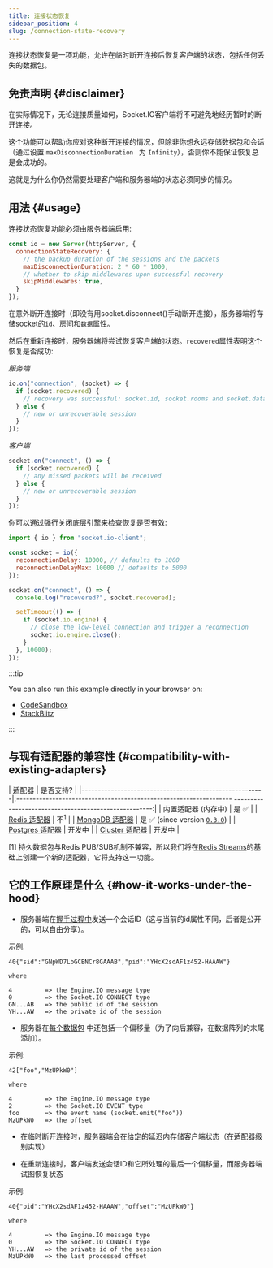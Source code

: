 ```yaml
---
title: 连接状态恢复
sidebar_position: 4
slug: /connection-state-recovery
---
```


连接状态恢复是一项功能，允许在临时断开连接后恢复客户端的状态，包括任何丢失的数据包。

## 免责声明 {#disclaimer}

在实际情况下，无论连接质量如何，Socket.IO客户端将不可避免地经历暂时的断开连接。

这个功能可以帮助你应对这种断开连接的情况，但除非你想永远存储数据包和会话（通过设置 `maxDisconnectionDuration ` 为 `Infinity`），否则你不能保证恢复总是会成功的。

这就是为什么你仍然需要处理客户端和服务器端的状态必须同步的情况。

## 用法 {#usage}

连接状态恢复功能必须由服务器端启用:

```js
const io = new Server(httpServer, {
  connectionStateRecovery: {
    // the backup duration of the sessions and the packets
    maxDisconnectionDuration: 2 * 60 * 1000,
    // whether to skip middlewares upon successful recovery
    skipMiddlewares: true,
  }
});
```

在意外断开连接时（即没有用socket.disconnect()手动断开连接），服务器端将存储socket的`id`、房间和`数据`属性。

然后在重新连接时，服务器端将尝试恢复客户端的状态。`recovered`属性表明这个恢复是否成功:

*服务端*

```js
io.on("connection", (socket) => {
  if (socket.recovered) {
    // recovery was successful: socket.id, socket.rooms and socket.data were restored
  } else {
    // new or unrecoverable session
  }
});
```

*客户端*

```js
socket.on("connect", () => {
  if (socket.recovered) {
    // any missed packets will be received
  } else {
    // new or unrecoverable session
  }
});
```

你可以通过强行关闭底层引擎来检查恢复是否有效:

```js
import { io } from "socket.io-client";

const socket = io({
  reconnectionDelay: 10000, // defaults to 1000
  reconnectionDelayMax: 10000 // defaults to 5000
});

socket.on("connect", () => {
  console.log("recovered?", socket.recovered);

  setTimeout(() => {
    if (socket.io.engine) {
      // close the low-level connection and trigger a reconnection
      socket.io.engine.close();
    }
  }, 10000);
});
```

:::tip

You can also run this example directly in your browser on:

- [CodeSandbox](https://codesandbox.io/p/sandbox/github/socketio/socket.io/tree/main/examples/connection-state-recovery-example/esm?file=index.js)
- [StackBlitz](https://stackblitz.com/github/socketio/socket.io/tree/main/examples/connection-state-recovery-example/esm?file=index.js)

:::

## 与现有适配器的兼容性 {#compatibility-with-existing-adapters}

| 适配器                                                  |                                                         是否支持?                                                         |
|--------------------------------------------------------|:------------------------------------------------------------------ -----------------------------------------------------:|
| 内置适配器 (内存中)                                       |                                                  是  :white_check_mark:                                                  |
| [Redis 适配器](../05-Adapters/adapter-redis.md)         |                                                      不<sup>1</sup>                                                      |
| [MongoDB 适配器](../05-Adapters/adapter-mongo.md)       | 是 :white_check_mark: (since version [`0.3.0`](https://github.com/socketio/socket.io-mongo-adapter/releases/tag/0.3.0)) |
| [Postgres 适配器](../05-Adapters/adapter-postgres.md)   |                                                           开发中                                                            |
| [Cluster 适配器](../05-Adapters/adapter-cluster.md)     |                                                           开发中                                                            |

[1] 持久数据包与Redis PUB/SUB机制不兼容，所以我们将在[Redis Streams](https://redis.io/docs/data-types/streams/)的基础上创建一个新的适配器，它将支持这一功能。

## 它的工作原理是什么 {#how-it-works-under-the-hood}

- 服务器端在[握手过程中](../08-Miscellaneous/sio-protocol.md#connection-to-a-namespace-1)发送一个会话ID（这与当前的id属性不同，后者是公开的，可以自由分享）。

示例:

```
40{"sid":"GNpWD7LbGCBNCr8GAAAB","pid":"YHcX2sdAF1z452-HAAAW"}

where

4         => the Engine.IO message type
0         => the Socket.IO CONNECT type
GN...AB   => the public id of the session
YH...AW   => the private id of the session
```

- 服务器在[每个数据包](../08-Miscellaneous/sio-protocol.md#sending-and-receiving-data-1) 中还包括一个偏移量（为了向后兼容，在数据阵列的末尾添加）。

示例:

```
42["foo","MzUPkW0"]

where

4         => the Engine.IO message type
2         => the Socket.IO EVENT type
foo       => the event name (socket.emit("foo"))
MzUPkW0   => the offset
```

- 在临时断开连接时，服务器端会在给定的延迟内存储客户端状态（在适配器级别实现）

- 在重新连接时，客户端发送会话ID和它所处理的最后一个偏移量，而服务器端试图恢复状态

示例:

```
40{"pid":"YHcX2sdAF1z452-HAAAW","offset":"MzUPkW0"}

where

4         => the Engine.IO message type
0         => the Socket.IO CONNECT type
YH...AW   => the private id of the session
MzUPkW0   => the last processed offset
```
